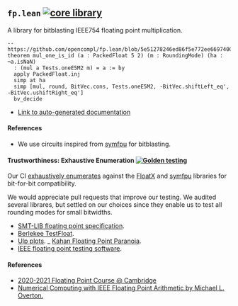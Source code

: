 ## `fp.lean` [![core library](https://github.com/opencompl/fp.lean/actions/workflows/ci.yml/badge.svg)](https://github.com/opencompl/fp.lean/actions/workflows/ci.yml)

A library for bitblasting IEEE754 floating point multiplication.

```lean
-- https://github.com/opencompl/fp.lean/blob/5e51278246ed86f5e772ee6697400c163b56d5e3/Fp/Multiplication.lean#L82
theorem mul_one_is_id (a : PackedFloat 5 2) (m : RoundingMode) (ha : ¬a.isNaN)
  : (mul a Tests.oneE5M2 m) = a := by
  apply PackedFloat.inj
  simp at ha
  simp [mul, round, BitVec.cons, Tests.oneE5M2, -BitVec.shiftLeft_eq', -BitVec.ushiftRight_eq']
  bv_decide
```

- [Link to auto-generated documentation](https://opencompl.github.io/fp.lean/Fp/Multiplication.html)

#### References


- We use circuits inspired from [symfpu](https://github.com/martin-cs/symfpu) for bitblasting.

#### Trustworthiness: Exhaustive Enumeration [![Golden testing](https://github.com/opencompl/fp.lean/actions/workflows/golden.yml/badge.svg)](https://github.com/opencompl/fp.lean/actions/workflows/golden.yml)

Our CI [exhaustively enumerates](https://github.com/opencompl/fp.lean/actions/runs/14981167344/job/42085394430) against the [FloatX](https://github.com/oprecomp/FloatX) and [symfpu](https://github.com/martin-cs/symfpu) libraries
for bit-for-bit compatibility.

We would appreciate pull requests that improve our testing.
We audited several librares, but settled on our choices since they enable us to
test all rounding modes for small bitwidths.

- [SMT-LIB floating point specification](https://smt-lib.org/theories-FloatingPoint.shtml).
- [Berlekee TestFloat](https://www.jhauser.us/arithmetic/TestFloat.html).
- [Ulp plots](https://blogs.mathworks.com/cleve/2017/01/23/ulps-plots-reveal-math-function-accurary/).
_ [Kahan Floating Point Paranoia](https://people.math.sc.edu/Burkardt/c_src/paranoia/paranoia.c).
- [IEEE floating point testing software](https://www.math.utah.edu/~beebe/software/ieee/).


#### References

- [2020-2021 Floating Point Course @ Cambridge](https://www.cl.cam.ac.uk/teaching/1011/FPComp/)
- [Numerical Computing with IEEE Floating Point Arithmetic by Michael L. Overton.](https://dl.acm.org/doi/pdf/10.1145/103162.103163)

